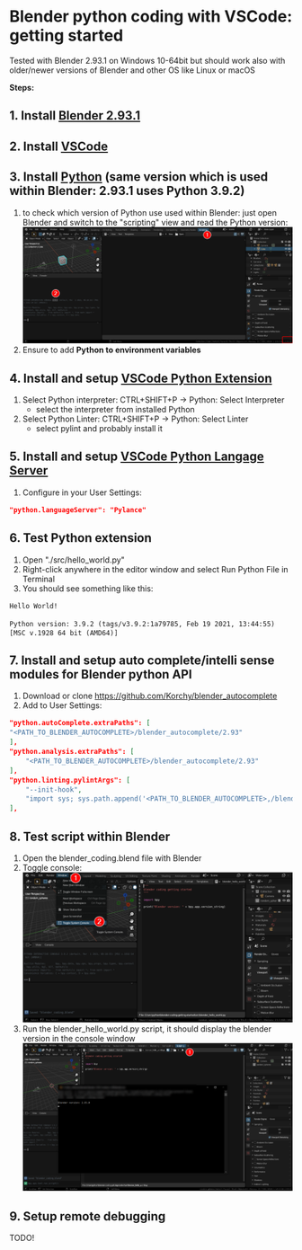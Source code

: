 # Blender python coding with VSCode: getting started

Tested with Blender 2.93.1 on Windows 10-64bit but should work also with older/newer versions of Blender and other OS like Linux or macOS

**Steps:**

## 1. Install [Blender 2.93.1](https://www.blender.org/)

## 2. Install [VSCode](https://code.visualstudio.com/)

## 3. Install [Python](https://www.python.org/) (same version which is used within Blender: 2.93.1 uses Python 3.9.2)

1. to check which version of Python use used within Blender: just open Blender and switch to the "scripting" view and read the Python version:
   ![Blender Python Version](./src/images/blender_python_version.png)
2. Ensure to add **Python to environment variables**

## 4. Install and setup [VSCode Python Extension](https://marketplace.visualstudio.com/items?itemName=ms-python.python)

1. Select Python interpreter: CTRL+SHIFT+P -> Python: Select Interpreter
   - select the interpreter from installed Python
2. Select Python Linter: CTRL+SHIFT+P -> Python: Select Linter
   - select pylint and probably install it

## 5. Install and setup [VSCode Python Langage Server](https://marketplace.visualstudio.com/items?itemName=ms-python.vscode-pylance)

1. Configure in your User Settings:

```JSON
"python.languageServer": "Pylance"
```

## 6. Test Python extension

1. Open "./src/hello_world.py"
2. Right-click anywhere in the editor window and select Run Python File in Terminal
3. You should see something like this:

```shell
Hello World!

Python version: 3.9.2 (tags/v3.9.2:1a79785, Feb 19 2021, 13:44:55) [MSC v.1928 64 bit (AMD64)]
```

## 7. Install and setup auto complete/intelli sense modules for Blender python API

1. Download or clone <https://github.com/Korchy/blender_autocomplete>
2. Add to User Settings:

```JSON
"python.autoComplete.extraPaths": [
"<PATH_TO_BLENDER_AUTOCOMPLETE>/blender_autocomplete/2.93"
],
"python.analysis.extraPaths": [
    "<PATH_TO_BLENDER_AUTOCOMPLETE>/blender_autocomplete/2.93"
],
"python.linting.pylintArgs": [
    "--init-hook",
    "import sys; sys.path.append('<PATH_TO_BLENDER_AUTOCOMPLETE>,/blender_autocomplete/2.93')"
],
```

## 8. Test script within Blender

1. Open the blender_coding.blend file with Blender
2. Toggle console:
   ![Blender Console](./src/images/blender_python_console.png)
3. Run the blender_hello_world.py script, it should display the blender version in the console window
   ![Blender Python run](./src/images/blender_python_run.png)

## 9. Setup remote debugging

TODO!
